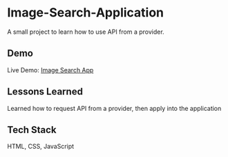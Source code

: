 # Image-Search-Application

A small project to learn how to use API from a provider.

## Demo

Live Demo: [Image Search App](https://johnle1812.github.io/Image-Search-Application/)

## Lessons Learned

Learned how to request API from a provider, then apply into the application

## Tech Stack

HTML, CSS, JavaScript
